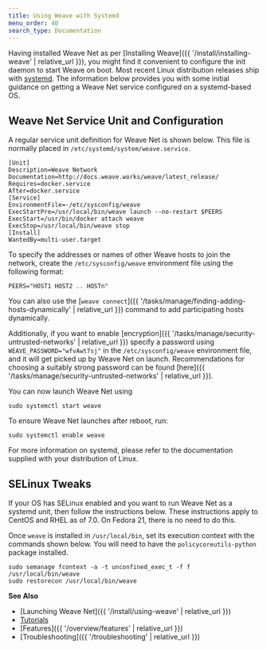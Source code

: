 ```yaml
---
title: Using Weave with Systemd
menu_order: 40
search_type: Documentation
---
```



Having installed Weave Net as per [Installing Weave]({{ '/install/installing-weave' | relative_url }}), you might find it convenient to configure the
init daemon to start Weave on boot. Most recent Linux distribution releases ship with [systemd](http://www.freedesktop.org/wiki/Software/systemd/). The information below provides you with some initial guidance on getting a Weave Net service configured on a systemd-based OS.

## Weave Net Service Unit and Configuration

A regular service unit definition for Weave Net is shown below. This file is
normally placed in `/etc/systemd/system/weave.service`.

    [Unit]
    Description=Weave Network
    Documentation=http://docs.weave.works/weave/latest_release/
    Requires=docker.service
    After=docker.service
    [Service]
    EnvironmentFile=-/etc/sysconfig/weave
    ExecStartPre=/usr/local/bin/weave launch --no-restart $PEERS
    ExecStart=/usr/bin/docker attach weave
    ExecStop=/usr/local/bin/weave stop
    [Install]
    WantedBy=multi-user.target


To specify the addresses or names of other Weave hosts to join the network, 
create the `/etc/sysconfig/weave` environment file using the following format:

    PEERS="HOST1 HOST2 .. HOSTn"

You can also use the [`weave connect`]({{ '/tasks/manage/finding-adding-hosts-dynamically' | relative_url }}) command to add participating hosts dynamically.

Additionally, if you want to enable [encryption]({{ '/tasks/manage/security-untrusted-networks' | relative_url }}) specify a
password using `WEAVE_PASSWORD="wfvAwt7sj"` in the `/etc/sysconfig/weave` environment file, and it will get picked up by
Weave Net on launch. Recommendations for choosing a suitably strong password can be found [here]({{ '/tasks/manage/security-untrusted-networks' | relative_url }}).

You can now launch Weave Net using

    sudo systemctl start weave

To ensure Weave Net launches after reboot, run:

    sudo systemctl enable weave

For more information on systemd, please refer to the documentation supplied
with your distribution of Linux.

## SELinux Tweaks

If your OS has SELinux enabled and you want to run Weave Net as a systemd unit,
then follow the instructions below. These instructions apply to
CentOS and RHEL as of 7.0. On Fedora 21, there is no need to do this.

Once `weave` is installed in `/usr/local/bin`, set its execution
context with the commands shown below. You will need to have the
`policycoreutils-python` package installed.

    sudo semanage fcontext -a -t unconfined_exec_t -f f /usr/local/bin/weave
    sudo restorecon /usr/local/bin/weave

**See Also**

 * [Launching Weave Net]({{ '/install/using-weave' | relative_url }})
 * [Tutorials](https://www.weave.works/docs/tutorials/)
 * [Features]({{ '/overview/features' | relative_url }})
 * [Troubleshooting]({{ '/troubleshooting' | relative_url }})
